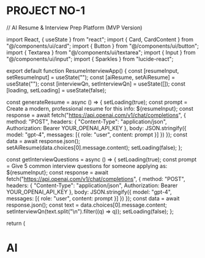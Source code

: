# PROJECT NO-1
// AI Resume & Interview Prep Platform (MVP Version)

import React, { useState } from "react"; import { Card, CardContent } from "@/components/ui/card"; import { Button } from "@/components/ui/button"; import { Textarea } from "@/components/ui/textarea"; import { Input } from "@/components/ui/input"; import { Sparkles } from "lucide-react";

export default function ResumeInterviewApp() { const [resumeInput, setResumeInput] = useState(""); const [aiResume, setAiResume] = useState(""); const [interviewQn, setInterviewQn] = useState([]); const [loading, setLoading] = useState(false);

const generateResume = async () => { setLoading(true); const prompt = Create a modern, professional resume for this info: ${resumeInput}; const response = await fetch("https://api.openai.com/v1/chat/completions", { method: "POST", headers: { "Content-Type": "application/json", Authorization: Bearer YOUR_OPENAI_API_KEY }, body: JSON.stringify({ model: "gpt-4", messages: [{ role: "user", content: prompt }] }) }); const data = await response.json(); setAiResume(data.choices[0].message.content); setLoading(false); };

const getInterviewQuestions = async () => { setLoading(true); const prompt = Give 5 common interview questions for someone applying as: ${resumeInput}; const response = await fetch("https://api.openai.com/v1/chat/completions", { method: "POST", headers: { "Content-Type": "application/json", Authorization: Bearer YOUR_OPENAI_API_KEY }, body: JSON.stringify({ model: "gpt-4", messages: [{ role: "user", content: prompt }] }) }); const data = await response.json(); const text = data.choices[0].message.content; setInterviewQn(text.split("\n").filter((q) => q)); setLoading(false); };

return ( <div className="max-w-2xl mx-auto p-4 space-y-4"> <Card className="p-4"> <CardContent> <h1 className="text-xl font-bold mb-2">AI

